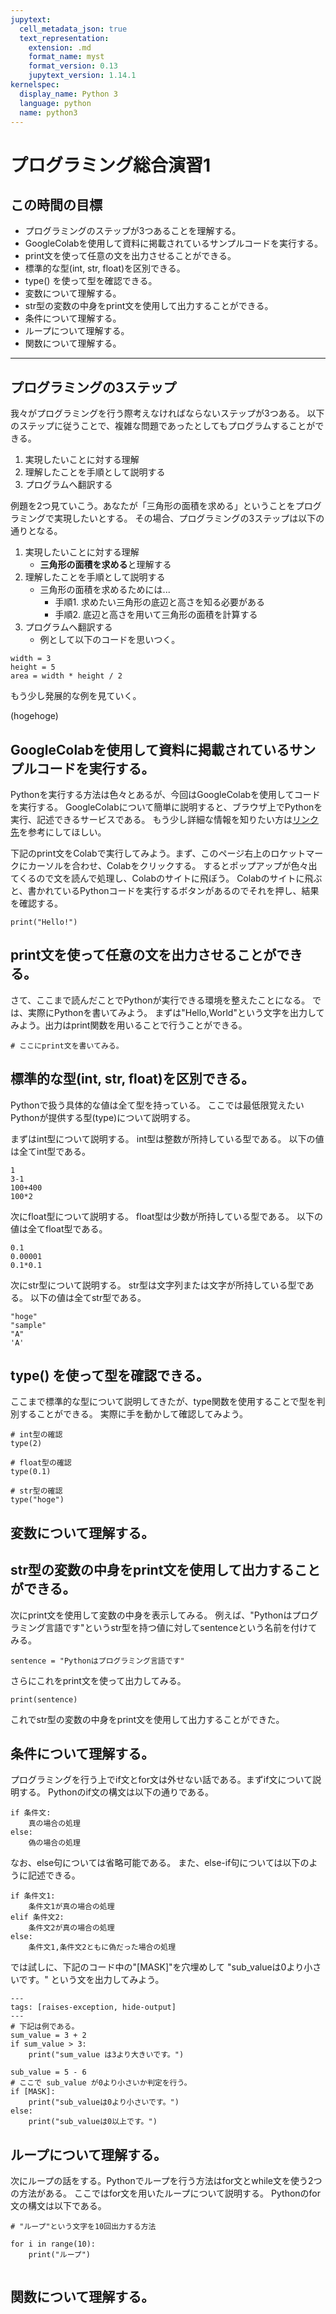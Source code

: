 ```yaml
---
jupytext:
  cell_metadata_json: true
  text_representation:
    extension: .md
    format_name: myst
    format_version: 0.13
    jupytext_version: 1.14.1
kernelspec:
  display_name: Python 3
  language: python
  name: python3
---
```


# プログラミング総合演習1

## この時間の目標
- プログラミングのステップが3つあることを理解する。
- GoogleColabを使用して資料に掲載されているサンプルコードを実行する。
- print文を使って任意の文を出力させることができる。
- 標準的な型(int, str, float)を区別できる。
- type() を使って型を確認できる。
- 変数について理解する。
- str型の変数の中身をprint文を使用して出力することができる。
- 条件について理解する。
- ループについて理解する。
- 関数について理解する。

---

## プログラミングの3ステップ

我々がプログラミングを行う際考えなければならないステップが3つある。
以下のステップに従うことで、複雑な問題であったとしてもプログラムすることができる。

1. 実現したいことに対する理解
2. 理解したことを手順として説明する
3. プログラムへ翻訳する

例題を2つ見ていこう。あなたが「三角形の面積を求める」ということをプログラミングで実現したいとする。
その場合、プログラミングの3ステップは以下の通りとなる。

1. 実現したいことに対する理解
    + **三角形の面積を求める**と理解する
2. 理解したことを手順として説明する
    + 三角形の面積を求めるためには...
      - 手順1. 求めたい三角形の底辺と高さを知る必要がある
      - 手順2. 底辺と高さを用いて三角形の面積を計算する
3. プログラムへ翻訳する
    + 例として以下のコードを思いつく。

```{code-cell}
width = 3
height = 5
area = width * height / 2
```

もう少し発展的な例を見ていく。

(hogehoge)

## GoogleColabを使用して資料に掲載されているサンプルコードを実行する。

Pythonを実行する方法は色々とあるが、今回はGoogleColabを使用してコードを実行する。
GoogleColabについて簡単に説明すると、ブラウザ上でPythonを実行、記述できるサービスである。
もう少し詳細な情報を知りたい方は[リンク先](https://research.google.com/colaboratory/faq.html?hl=ja)を参考にしてほしい。

下記のprint文をColabで実行してみよう。まず、このページ右上のロケットマークにカーソルを合わせ、Colabをクリックする。
するとポップアップが色々出てくるので文を読んで処理し、Colabのサイトに飛ぼう。
Colabのサイトに飛ぶと、書かれているPythonコードを実行するボタンがあるのでそれを押し、結果を確認する。

```{code-cell}
print("Hello!")
```

## print文を使って任意の文を出力させることができる。

さて、ここまで読んだことでPythonが実行できる環境を整えたことになる。
では、実際にPythonを書いてみよう。
まずは"Hello,World"という文字を出力してみよう。出力はprint関数を用いることで行うことができる。

```{code-cell}
# ここにprint文を書いてみる。
```

## 標準的な型(int, str, float)を区別できる。

Pythonで扱う具体的な値は全て型を持っている。
ここでは最低限覚えたいPythonが提供する型(type)について説明する。

まずはint型について説明する。
int型は整数が所持している型である。
以下の値は全てint型である。

```{code-cell}
1
3-1
100+400
100*2
```

次にfloat型について説明する。
float型は少数が所持している型である。
以下の値は全てfloat型である。

```{code-cell}
0.1
0.00001
0.1*0.1
```

次にstr型について説明する。
str型は文字列または文字が所持している型である。
以下の値は全てstr型である。

```{code-cell}
"hoge"
"sample"
"A"
'A'
```

## type() を使って型を確認できる。

ここまで標準的な型について説明してきたが、type関数を使用することで型を判別することができる。
実際に手を動かして確認してみよう。

```{code-cell}
# int型の確認
type(2)

# float型の確認
type(0.1)

# str型の確認
type("hoge")
```

## 変数について理解する。

## str型の変数の中身をprint文を使用して出力することができる。

次にprint文を使用して変数の中身を表示してみる。
例えば、"Pythonはプログラミング言語です"というstr型を持つ値に対してsentenceという名前を付けてみる。

```{code-cell}
sentence = "Pythonはプログラミング言語です"
```

さらにこれをprint文を使って出力してみる。

```{code-cell}
print(sentence)
```

これでstr型の変数の中身をprint文を使用して出力することができた。

## 条件について理解する。
プログラミングを行う上でif文とfor文は外せない話である。まずif文について説明する。
Pythonのif文の構文は以下の通りである。

```
if 条件文:
    真の場合の処理
else: 
    偽の場合の処理
```

なお、else句については省略可能である。
また、else-if句については以下のように記述できる。

```
if 条件文1:
    条件文1が真の場合の処理
elif 条件文2:
    条件文2が真の場合の処理
else:
    条件文1,条件文2ともに偽だった場合の処理
```

では試しに、下記のコード中の"[MASK]"を穴埋めして "sub_valueは0より小さいです。" という文を出力してみよう。

```{code-cell}
---
tags: [raises-exception, hide-output]
---
# 下記は例である。
sum_value = 3 + 2
if sum_value > 3:
    print("sum_value は3より大きいです。")

sub_value = 5 - 6
# ここで sub_value が0より小さいか判定を行う。
if [MASK]:
    print("sub_valueは0より小さいです。")
else:
    print("sub_valueは0以上です。")
```

## ループについて理解する。

次にループの話をする。Pythonでループを行う方法はfor文とwhile文を使う2つの方法がある。
ここではfor文を用いたループについて説明する。
Pythonのfor文の構文は以下である。

```{code-cell}
# "ループ"という文字を10回出力する方法

for i in range(10):
    print("ループ")


```
## 関数について理解する。